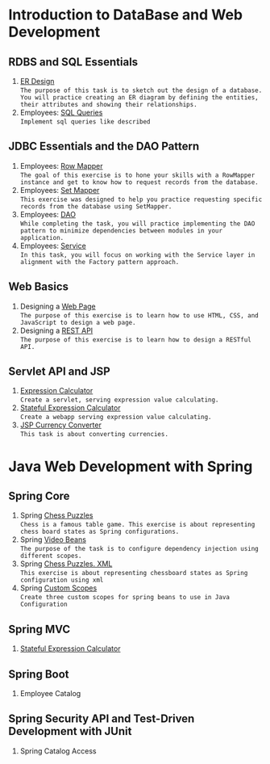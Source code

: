 # Introduction to DataBase and Web Development
## RDBS and SQL Essentials
1. [ER Design](https://github.com/pp8a/RDBS_Web_Spring/tree/main/ER%20Design) </br>```The purpose of this task is to sketch out the design of a database. You will practice creating an ER diagram by defining the entities, their attributes and showing their relationships.```
2. Employees: [SQL Queries](https://github.com/pp8a/RDBS_Web_Spring/tree/main/sql-queries)</br>```Implement sql queries like described```
## JDBC Essentials and the DAO Pattern
1. Employees: [Row Mapper](https://github.com/pp8a/RDBS_Web_Spring/tree/main/row-mapper)</br> ```The goal of this exercise is to hone your skills with a RowMapper instance and get to know how to request records from the database.```
2. Employees: [Set Mapper](https://github.com/pp8a/RDBS_Web_Spring/tree/main/set-mapper)</br> ```This exercise was designed to help you practice requesting specific records from the database using SetMapper.```
3. Employees: [DAO](https://github.com/pp8a/RDBS_Web_Spring/tree/main/dao) </br> ```While completing the task, you will practice implementing the DAO pattern to minimize dependencies between modules in your application.```
4. Employees: [Service](https://github.com/pp8a/RDBS_Web_Spring/tree/main/service)</br> ```In this task, you will focus on working with the Service layer in alignment with the Factory pattern approach.```
## Web Basics
1. Designing a [Web Page](https://github.com/pp8a/RDBS_Web_Spring/tree/main/designing-a-web-page) </br>```The purpose of this exercise is to learn how to use HTML, CSS, and JavaScript to design a web page.```
2. Designing a [REST API](https://github.com/pp8a/RDBS_Web_Spring/tree/main/designing-a-rest-api) </br>```The purpose of this exercise is to learn how to design a RESTful API.```
## Servlet API and JSP
1. [Expression Calculator](https://github.com/pp8a/RDBS_Web_Spring/tree/main/expression-calculator) </br> ```Create a servlet, serving expression value calculating.```
2. [Stateful Expression Calculator](https://github.com/pp8a/RDBS_Web_Spring/tree/main/stateful-expression-calculator) </br>```Create a webapp serving expression value calculating.```
3. [JSP Currency Сonverter](https://github.com/pp8a/RDBS_Web_Spring/tree/main/jsp-currencies) </br> ```This task is about converting currencies.```
# Java Web Development with Spring
## Spring Core
1. Spring [Chess Puzzles](https://github.com/pp8a/RDBS_Web_Spring/tree/main/chess-puzzles) </br> ```Chess is a famous table game. This exercise is about representing chess board states as Spring configurations.```
2. Spring [Video Beans](https://github.com/pp8a/RDBS_Web_Spring/tree/main/spring-video-beans) </br> ```The purpose of the task is to configure dependency injection using different scopes.```
3. Spring [Chess Puzzles. XML](https://github.com/pp8a/RDBS_Web_Spring/tree/main/chess-puzzles-xml) </br> ```This exercise is about representing chessboard states as Spring configuration using xml```
4. Spring [Custom Scopes](https://github.com/pp8a/RDBS_Web_Spring/tree/main/spring-custom-scopes) </br>```Create three custom scopes for spring beans to use in Java Configuration```
## Spring MVC
1. [Stateful Expression Calculator](https://github.com/pp8a/RDBS_Web_Spring/tree/main/stateful-expression-calculator)
## Spring Boot
1. Employee Catalog
## Spring Security API and Test-Driven Development with JUnit
1. Spring Catalog Access
